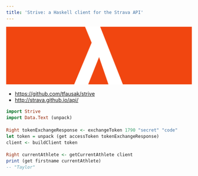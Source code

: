 ```yaml
---
title: 'Strive: a Haskell client for the Strava API'
---
```


![Strive logo][]

- <https://github.com/tfausak/strive>
- <http://strava.github.io/api/>

``` hs
import Strive
import Data.Text (unpack)

Right tokenExchangeResponse <- exchangeToken 1790 "secret" "code"
let token = unpack (get accessToken tokenExchangeResponse)
client <- buildClient token

Right currentAthlete <- getCurrentAthlete client
print (get firstname currentAthlete)
-- "Taylor"
```

[strive logo]: ../static/images/strive.png
